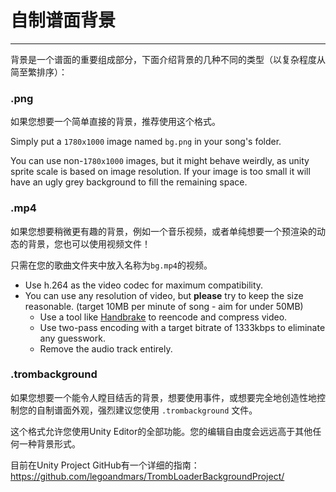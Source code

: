 # 自制谱面背景
---

背景是一个谱面的重要组成部分，下面介绍背景的几种不同的类型（以复杂程度从简至繁排序）：

### .png

如果您想要一个简单直接的背景，推荐使用这个格式。

Simply put a `1780x1000` image named `bg.png` in your song's folder.

You can use non-`1780x1000` images, but it might behave weirdly, as unity sprite scale is based on image resolution. If your image is too small it will have an ugly grey background to fill the remaining space.

### .mp4

如果您想要稍微更有趣的背景，例如一个音乐视频，或者单纯想要一个预渲染的动态的背景，您也可以使用视频文件！

只需在您的歌曲文件夹中放入名称为`bg.mp4`的视频。

- Use h.264 as the video codec for maximum compatibility.
- You can use any resolution of video, but **please** try to keep the size reasonable. (target 10MB per minute of song - aim for under 50MB)
  - Use a tool like [Handbrake](https://handbrake.fr/) to reencode and compress video.
  - Use two-pass encoding with a target bitrate of 1333kbps to eliminate any guesswork.
  - Remove the audio track entirely.

### .trombackground

如果您想要一个能令人瞠目结舌的背景，想要使用事件，或想要完全地创造性地控制您的自制谱面外观，强烈建议您使用 `.trombackground` 文件。

这个格式允许您使用Unity Editor的全部功能。您的编辑自由度会远远高于其他任何一种背景形式。

目前在Unity Project GitHub有一个详细的指南：<https://github.com/legoandmars/TrombLoaderBackgroundProject/>
